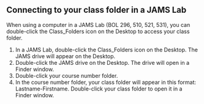 ## Connecting to your class folder in a JAMS Lab

When using a computer in a JAMS Lab \(BOL 296, 510, 521, 531\), you can double-click the Class\_Folders icon on the Desktop to access your class folder.

1. In a JAMS Lab, double-click the Class\_Folders icon on the Desktop. The JAMS drive will appear on the Desktop.
2. Double-click the JAMS drive on the Desktop. The drive will open in a Finder window. 
3. Double-click your course number folder. 
4. In the course number folder, your class folder will appear in this format: Lastname-Firstname. Double-click your class folder to open it in a Finder window. 



